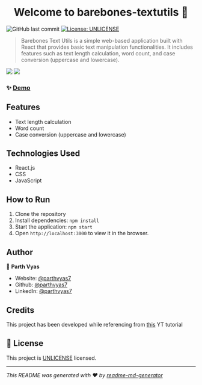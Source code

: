 <h1 align="center">Welcome to barebones-textutils 👋</h1>
<p>
<img alt="GitHub last commit" src="https://img.shields.io/github/last-commit/parthvyas7/barebones-textutils">
  <a href="https://unlicense.org/" target="_blank">
    <img alt="License: UNLICENSE" src="https://img.shields.io/badge/License-UNLICENSE-yellow.svg" />
  </a>
</p>

> Barebones Text Utils is a simple web-based application built with React that provides basic text manipulation functionalities. It includes features such as text length calculation, word count, and case conversion (uppercase and lowercase).

<img src="https://media.giphy.com/media/v1.Y2lkPTc5MGI3NjExOTlkYWFjZDQ5NWQ5YjBhZmI4MWJmOThiMDk1YzA1NTE4N2VkOWQ2MSZlcD12MV9pbnRlcm5hbF9naWZzX2dpZklkJmN0PWc/jr5Y4qRKebnRLbc5c8/giphy.gif"/>
<img src="https://media.giphy.com/media/v1.Y2lkPTc5MGI3NjExMGExNzM0NWIzZjhlMmRmZTczZjcxNjJlNGYxNzA2YjhiMDExZWMwYSZlcD12MV9pbnRlcm5hbF9naWZzX2dpZklkJmN0PWc/TgDDXmoPhdoqjUMseg/giphy.gif"/>

### ✨ [Demo](https://parthvyas7.github.io/barebones-textutils/)

## Features
- Text length calculation
- Word count
- Case conversion (uppercase and lowercase)

## Technologies Used
- React.js
- CSS
- JavaScript

## How to Run
1. Clone the repository
2. Install dependencies: `npm install`
3. Start the application: `npm start`
4. Open `http://localhost:3000` to view it in the browser.

## Author

👤 **Parth Vyas**

- Website: [@parthvyas7](https://parthvyas7.github.io/parthvyas7/)
- Github: [@parthvyas7](https://github.com/parthvyas7)
- LinkedIn: [@parthvyas7](https://linkedin.com/in/parthvyas7)

## Credits

This project has been developed while referencing from [this](https://www.youtube.com/playlist?list=PLu0W_9lII9agx66oZnT6IyhcMIbUMNMdt) YT tutorial

## 📝 License

This project is [UNLICENSE](https://unlicense.org/) licensed.

---

_This README was generated with ❤️ by [readme-md-generator](https://github.com/kefranabg/readme-md-generator)_
